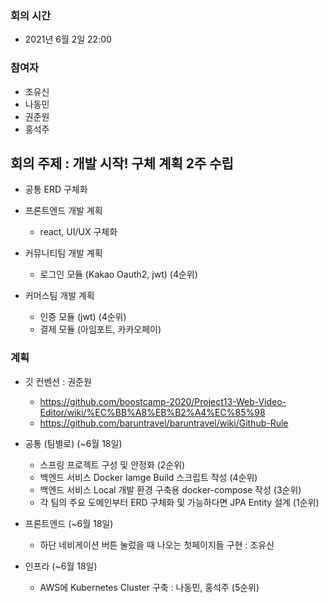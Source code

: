   ### 회의 시간
- 2021년 6월 2일 22:00

### 참여자
- 조유신
- 나동민
- 권준원
- 홍석주

## 회의 주제 : 개발 시작! 구체 계획 2주 수립
- 공통
ERD 구체화

- 프론트엔드 개발 계획
  - react, UI/UX 구체화

- 커뮤니티팀 개발 계획
  - 로그인 모듈 (Kakao Oauth2, jwt) (4순위)

- 커머스팀 개발 계획
  - 인증 모듈 (jwt) (4순위)
  - 결제 모듈 (아임포트, 카카오페이)

### 계획
- 깃 컨벤션 : 권준원
  - https://github.com/boostcamp-2020/Project13-Web-Video-Editor/wiki/%EC%BB%A8%EB%B2%A4%EC%85%98
  - https://github.com/baruntravel/baruntravel/wiki/Github-Rule

- 공통 (팀별로) (~6월 18일)
  - 스프링 프로젝트 구성 및 안정화 (2순위)
  - 백엔드 서비스 Docker Iamge Build 스크립트 작성 (4순위)
  - 백엔드 서비스 Local 개발 환경 구축용 docker-compose 작성 (3순위)
  - 각 팀의 주요 도메인부터 ERD 구체화 및 가능하다면 JPA Entity 설계 (1순위)

- 프론트엔드 (~6월 18일)
  - 하단 네비게이션 버튼 눌렀을 때 나오는 첫페이지들 구현 : 조유신

- 인프라 (~6월 18일)
  - AWS에 Kubernetes Cluster 구축 : 나동민, 홍석주 (5순위)


